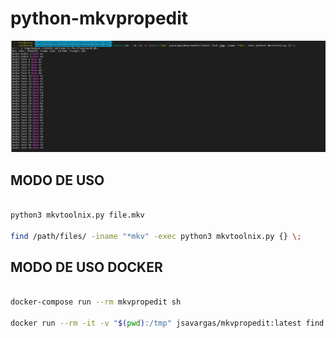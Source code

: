 # python-mkvpropedit

![](images/ss01.png)
## MODO DE USO


```bash

python3 mkvtoolnix.py file.mkv

find /path/files/ -iname "*mkv" -exec python3 mkvtoolnix.py {} \;

```

## MODO DE USO DOCKER


```bash

docker-compose run --rm mkvpropedit sh

docker run --rm -it -v "$(pwd):/tmp" jsavargas/mkvpropedit:latest find /tmp -iname "*mkv" -exec python3 mkvtoolnix.py {} \;
 
 ```
